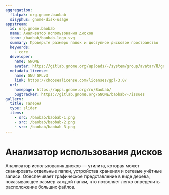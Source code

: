 ```yaml
---
aggregation:
  flatpak: org.gnome.baobab
  sisyphus: gnome-disk-usage
appstream:
  id: org.gnome.baobab
  name: Анализатор использования дисков
  icon: /baobab/baobab-logo.svg
  summary: Проверьте размеры папок и доступное дисковое пространство
  keywords:
    - core
  developer:
    name: GNOME
    avatar: https://gitlab.gnome.org/uploads/-/system/group/avatar/8/gnomelogo.png?width=48
  metadata_license:
    name: GNU GPLv3
    link: https://choosealicense.com/licenses/gpl-3.0/
  url:
    homepage: https://apps.gnome.org/ru/Baobab/
    bugtracker: https://gitlab.gnome.org/GNOME/baobab/-/issues
gallery:
  title: Галерея
  type: slider
  items:
    - src: /baobab/baobab-1.png
    - src: /baobab/baobab-2.png
    - src: /baobab/baobab-3.png
---
```


# Анализатор использования дисков

Анализатор использования дисков — утилита, которая может сканировать отдельные папки, устройства хранения и сетевые учётные записи. Обеспечивает графическое представление в виде дерева, показывающее размер каждой папки, что позволяет легко определить расположение больших файлов.

<AGWGallery />

<!--@include: @apps/_parts/install/content-repo.md-->
<!--@include: @apps/_parts/install/content-flatpak.md-->
